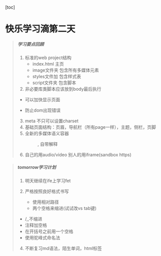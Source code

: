 [toc]

# 快乐学习滴第二天

> ##### 学习要点回顾
>
> 1. 标准的web project结构
>    * index.html  主页
>    * image文件夹 包含所有多媒体元素
>    * styles文件加 包含样式表
>    * script文件夹 包含脚本
>2. 非必要库类脚本应该放到body最后执行
> 
>   + 可以加快显示页面
> 
>   + 防止dom出现错误
> 3.  meta  不只可以设置charset
>4. 基础页面结构：页眉，导航栏（所有page一样），主题，侧栏，页脚
> 5. 全新的多媒体语义容器<figure>, 自带解释<figcaption>
> 6. 自己的用audio/video 别人的用iframe(sandbox https)

> ##### tomorrow学习计划
>
> 1. 明天继续在ife上学习fet
>
> 4. 严格按照良好格式书写
>
>    * 使用相对路径
>
>    + 两个空格来缩进(试试改vs tab键) 
>   + /<!doctype html>,<head>,<body>不缩进
>    + 注释<!--  -->加空格
>    + 在开括号之前用一个空格
>    + 使用驼峰式命名法
> 4. 不断复习md语法，陌生单词，html标签